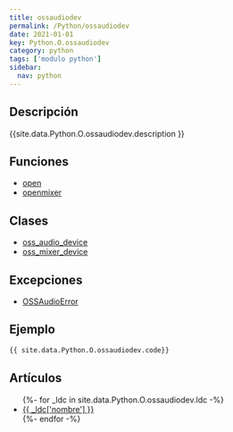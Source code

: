 ```yaml
---
title: ossaudiodev
permalink: /Python/ossaudiodev
date: 2021-01-01
key: Python.O.ossaudiodev
category: python
tags: ['modulo python']
sidebar: 
  nav: python
---
```


## Descripción
{{site.data.Python.O.ossaudiodev.description }}

## Funciones
* [open](/Python/ossaudiodev/open/)
* [openmixer](/Python/ossaudiodev/openmixer/)

## Clases
* [oss_audio_device](/Python/ossaudiodev/oss_audio_device/)
* [oss_mixer_device](/Python/ossaudiodev/oss_mixer_device/)

## Excepciones
* [OSSAudioError](/Python/ossaudiodev/OSSAudioError/)

## Ejemplo
~~~python
{{ site.data.Python.O.ossaudiodev.code}}
~~~

## Artículos
<ul>
{%- for _ldc in site.data.Python.O.ossaudiodev.ldc -%}
   <li>
       <a href="{{_ldc['url'] }}">{{ _ldc['nombre'] }}</a>
   </li>
{%- endfor -%}
</ul>
